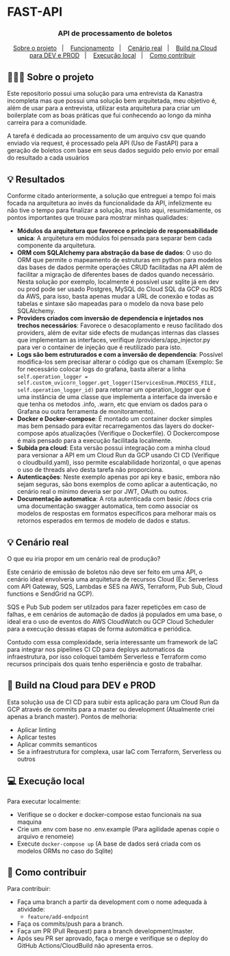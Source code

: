 # FAST-API

<h3 align="center">
  API de processamento de boletos
</h3>


<p align="center">
  <a href="#-sobre-o-projeto">Sobre o projeto</a>&nbsp;&nbsp;&nbsp;|&nbsp;&nbsp;&nbsp;
  <a href="#-resultados">Funcionamento</a>&nbsp;&nbsp;&nbsp;|&nbsp;&nbsp;&nbsp;
  <a href="#-cenário-real">Cenário real</a>&nbsp;&nbsp;&nbsp;|&nbsp;&nbsp;&nbsp;
  <a href="#-build-na-cloud-para-dev-e-prod">Build na Cloud para DEV e PROD</a>&nbsp;&nbsp;&nbsp;|&nbsp;&nbsp;&nbsp;
  <a href="#-execução-local">Execução local</a>&nbsp;&nbsp;&nbsp;|&nbsp;&nbsp;&nbsp;
  <a href="#-como-contribuir">Como contribuir</a>&nbsp;&nbsp;&nbsp;
</p>

## 💇🏻‍♂️ Sobre o projeto

Este repositorio possui uma solução para uma entrevista da Kanastra incompleta mas que possui uma solução bem arquitetada, meu objetivo é, além de usar para a entrevista, utilizar esta arquitetura para criar um boilerplate com as boas práticas que fui conhecendo ao longo da minha carreira para a comunidade.

A tarefa é dedicada ao processamento de um arquivo csv que quando enviado via request, é processado pela API (Uso de FastAPI) para a geração de boletos com base em seus dados seguido pelo envio por email do resultado a cada usuários

## 💡 Resultados

Conforme citado anteriormente, a solução que entreguei a tempo foi mais focada na arquitetura ao invés da funcionalidade da API, infelizmente eu não tive o tempo para finalizar a solução, mas listo aqui, resumidamente, os pontos importantes que trouxe para mostrar minhas qualidades:

- **Módulos da arquitetura que favorece o principio de responsabilidade unica**: A arquitetura em módulos foi pensada para separar bem cada componente da arquitetura.
- **ORM com SQLAlchemy para abstração da base de dados**: O uso do ORM que permite o mapeamento de estruturas em python para modelos das bases de dados permite operações CRUD facilitadas na API além de facilitar a migração de diferentes bases de dados quando necessário. Nesta solução por exemplo, localmente é possível usar sqlite já em dev ou prod pode ser usado Postgres, MySQL do Cloud SQL da GCP ou RDS da AWS, para isso, basta apenas mudar a URL de conexão e todas as tabelas e sintaxe são mapeadas para o modelo da nova base pelo SQLAlchemy.
- **Providers criados com inversão de dependencia e injetados nos trechos necessários**: Favorece o desacoplamento e reuso facilitado dos providers, além de evitar side efects de mudanças internas das classes que implementam as interfaces, verifique /providers/app_injector.py para ver o container de injeção que é reutilizado para isto.
- **Logs são bem estruturados e com a inversão de dependencia**: Possível modifica-los sem precisar alterar o código que os chamam (Exemplo: Se for necessário colocar logs do grafana, basta alterar a linha `self.operation_logger = self.custom_uvicorn_logger.get_logger(IServicesEnum.PROCESS_FILE, self.operation_logger_id)` para retornar um operation_logger que é uma instância de uma classe que implementa a interface da inversão e que tenha os metodos .info, .warn, etc que enviam os dados para o Grafana ou outra ferramenta de monitoramento).
- **Docker e Docker-compose**: É montado um container docker simples mas bem pensado para evitar recarregamentos das layers do docker-compose após atualizações (Verifique o Dockerfile). O Dockercompose é mais pensado para a execução facilitada localmente.
- **Subida pra cloud**: Esta versão possui integração com a minha cloud para versionar a API em um Cloud Run da GCP usando CI CD (Verifique o cloudbuild.yaml), isso permite escalabilidade horizontal, o que apenas o uso de threads alvo desta tarefa não proporciona.
- **Autenticações**: Neste exemplo apenas por api key e basic, embora não sejam seguras, são bons exemplos de como aplicar a autenticação, no cenário real o mínimo deveria ser por JWT, OAuth ou outros.
- **Documentação automatica**: A rota autenticada com basic /docs cria uma documentação swagger automatica, tem como associar os modelos de respostas em formatos específicos para melhorar mais os retornos esperados em termos de modelo de dados e status.

## 💡 Cenário real

O que eu iria propor em um cenário real de produção?

Este cenário de emissão de boletos não deve ser feito em uma API, o cenário ideal envolveria uma arquitetura de recursos Cloud (Ex: Serverless com API Gateway, SQS, Lambdas e SES na AWS, Terraform, Pub Sub, Cloud functions e SendGrid na GCP). 

SQS e Pub Sub podem ser utilzados para fazer repetições em caso de falhas, e em cenários de automação de dados já populados em uma base, o ideal era o uso de eventos do AWS CloudWatch ou GCP Cloud Scheduler para a execução dessas etapas de forma automática e periódica.

Contudo com essa complexidade, seria interessante um framework de IaC para integrar nos pipelines CI CD para deploys automaticos da infraestrutura, por isso coloquei também Serverless e Terraform como recursos principais dos quais tenho esperiência e gosto de trabalhar.

## 📜 Build na Cloud para DEV e PROD

Esta solução usa de CI CD para subir esta aplicação para um Cloud Run da GCP através de commits para a master ou development (Atualmente criei apenas a branch master). Pontos de melhoria:
- Aplicar linting
- Aplicar testes
- Aplicar commits semanticos
- Se a infraestrutura for complexa, usar IaC com Terraform, Serverless ou outros

## 💻 Execução local

Para executar localmente:
- Verifique se o docker e docker-compose estao funcionais na sua maquina
- Crie um .env com base no .env.example (Para agilidade apenas copie o arquivo e renomeie)
- Execute `docker-compose up` (A base de dados será criada com os modelos ORMs no caso do Sqlite)

## 🤔 Como contribuir

Para contribuir:
- Faça uma branch a partir da development com o nome adequada à atividade:
  - ```feature/add-endpoint```
- Faça os commits/push para a branch.
- Faça um PR (Pull Request) para a branch development/master.
- Após seu PR ser aprovado, faça o merge e verifique se o deploy do GitHub Actions/CloudBuild não apresenta erros.